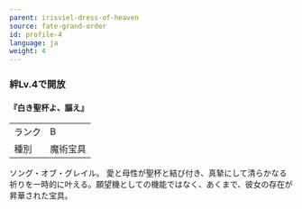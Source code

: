 ```yaml
---
parent: irisviel-dress-of-heaven
source: fate-grand-order
id: profile-4
language: ja
weight: 4
---
```


### 絆Lv.4で開放

#### 『白き聖杯よ、謳え』

<table>
  <tr><td>ランク</td><td>B</td></tr>
  <tr><td>種別</td><td>魔術宝具</td></tr>
</table>

ソング・オブ・グレイル。
愛と母性が聖杯と結び付き、真摯にして清らかなる祈りを一時的に叶える。願望機としての機能ではなく、あくまで、彼女の存在が昇華された宝具。
